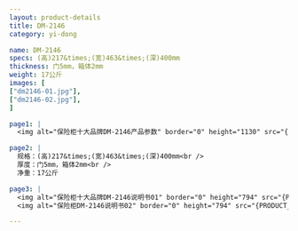 ```yaml
---
layout: product-details
title: DM-2146
category: yi-dong

name: DM-2146
specs: (高)217&times;(宽)463&times;(深)400mm
thickness: 门5mm，箱体2mm
weight: 17公斤
images: [
["dm2146-01.jpg"],
["dm2146-02.jpg"],
]

page1: |
  <img alt="保险柜十大品牌DM-2146产品参数" border="0" height="1130" src="{PRODUCT_IMAGES}products/twcps1.jpg" width="538" />

page2: |
  规格：(高)217&times;(宽)463&times;(深)400mm<br />
  厚度：门5mm，箱体2mm<br />
  净重：17公斤

page3: |
  <img alt="保险柜十大品牌DM-2146说明书01" border="0" height="794" src="{PRODUCT_IMAGES}products/dm2146-sm01.jpg" width="538" /><br />
  <img alt="保险柜DM-2146说明书02" border="0" height="794" src="{PRODUCT_IMAGES}products/dm2146-sm02.jpg" width="538" />

---
```

